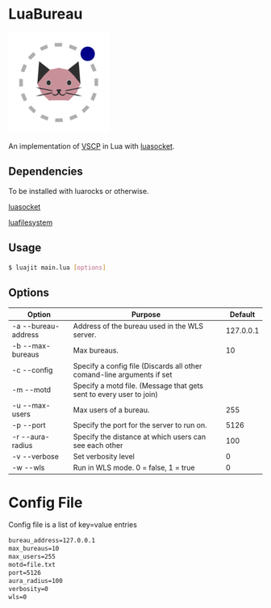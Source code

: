 # LuaBureau

<img src="https://raw.githubusercontent.com/ANormalTwig/LuaBureau/main/icon.png" width="200" height="200">

An implementation of [VSCP](https://github.com/LeadRDRK/OpenBureau/blob/main/docs/Protocol.md) in Lua with [luasocket](https://github.com/lunarmodules/luasocket).

## Dependencies

To be installed with luarocks or otherwise.

[luasocket](https://github.com/lunarmodules/luasocket)

[luafilesystem](https://github.com/lunarmodules/luafilesystem)

## Usage

```bash
$ luajit main.lua [options]
```

## Options

| Option | Purpose | Default |
|--------|---------|---------|
| -a --bureau-address | Address of the bureau used in the WLS server. | 127.0.0.1 |
| -b --max-bureaus | Max bureaus. | 10 |
| -c --config | Specify a config file (Discards all other comand-line arguments if set | |
| -m --motd | Specify a motd file. (Message that gets sent to every user to join) | |
| -u --max-users | Max users of a bureau. | 255 |
| -p --port | Specify the port for the server to run on. | 5126 |
| -r --aura-radius | Specify the distance at which users can see each other | 100 |
| -v --verbose | Set verbosity level | 0 |
| -w --wls | Run in WLS mode. 0 = false, 1 = true | 0 |

# Config File

Config file is a list of key=value entries

```
bureau_address=127.0.0.1
max_bureaus=10
max_users=255
motd=file.txt
port=5126
aura_radius=100
verbosity=0
wls=0
```

